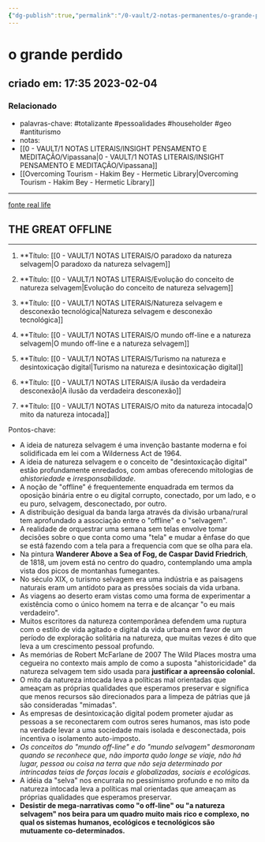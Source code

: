```yaml
---
{"dg-publish":true,"permalink":"/0-vault/2-notas-permanentes/o-grande-perdido/","tags":["permanente","totalizante","pessoalidades","householder","geo","antiturismo"],"dgHomeLink":true,"dgShowLocalGraph":true,"dgShowFileTree":true,"dgEnableSearch":true}
---
```


# o grande perdido

## criado em: 17:35 2023-02-04

### Relacionado

- palavras-chave: #totalizante #pessoalidades #householder #geo #antiturismo 
- notas: 
- [[0 - VAULT/1 NOTAS LITERAIS/INSIGHT PENSAMENTO E MEDITAÇÃO/Vipassana\|0 - VAULT/1 NOTAS LITERAIS/INSIGHT PENSAMENTO E MEDITAÇÃO/Vipassana]]
- [[Overcoming Tourism - Hakim Bey - Hermetic Library\|Overcoming Tourism - Hakim Bey - Hermetic Library]]
---

[fonte real life](https://reallifemag.com/the-great-offline/)

## THE GREAT OFFLINE
---


1. **Título: [[0 - VAULT/1 NOTAS LITERAIS/O paradoxo da natureza selvagem\|O paradoxo da natureza selvagem]]

2. **Título: [[0 - VAULT/1 NOTAS LITERAIS/Evolução do conceito de natureza selvagem\|Evolução do conceito de natureza selvagem]]

3. **Título: [[0 - VAULT/1 NOTAS LITERAIS/Natureza selvagem e desconexão tecnológica\|Natureza selvagem e desconexão tecnológica]]

4. **Título: [[0 - VAULT/1 NOTAS LITERAIS/O mundo off-line e a natureza selvagem\|O mundo off-line e a natureza selvagem]]

5. **Título: [[0 - VAULT/1 NOTAS LITERAIS/Turismo na natureza e desintoxicação digital\|Turismo na natureza e desintoxicação digital]]

6. **Título: [[0 - VAULT/1 NOTAS LITERAIS/A ilusão da verdadeira desconexão\|A ilusão da verdadeira desconexão]]

7. **Título: [[0 - VAULT/1 NOTAS LITERAIS/O mito da natureza intocada\|O mito da natureza intocada]]



Pontos-chave: 

- A ideia de natureza selvagem é uma invenção bastante moderna e foi solidificada em lei com a Wilderness Act de 1964.
- A ideia de natureza selvagem e o conceito de "desintoxicação digital" estão profundamente enredados, com ambas oferecendo mitologias de *ahistoriedade* e *irresponsabilidade*.
- A noção de "offline" é frequentemente enquadrada em termos da oposição binária entre o eu digital corrupto, conectado, por um lado, e o eu puro, selvagem, desconectado, por outro.
- A distribuição desigual da banda larga através da divisão urbana/rural tem aprofundado a associação entre o "offline" e o "selvagem".
- A realidade de orquestrar uma semana sem telas envolve tomar decisões sobre o que conta como uma "tela" e mudar a ênfase do que se está fazendo com a tela para a frequencia com que se olha para ela.
- Na pintura **Wanderer Above a Sea of Fog, de Caspar David Friedrich**, de 1818, um jovem está no centro do quadro, contemplando uma ampla vista dos picos de montanhas fumegantes.
- No século XIX, o turismo selvagem era uma indústria e as paisagens naturais eram um antídoto para as pressões sociais da vida urbana.
- As viagens ao deserto eram vistas como uma forma de experimentar a existência como o único homem na terra e de alcançar "o eu mais verdadeiro".
- Muitos escritores da natureza contemporânea defendem uma ruptura com o estilo de vida agitado e digital da vida urbana em favor de um período de exploração solitária na natureza, que muitas vezes é dito que leva a um crescimento pessoal profundo.
- As memórias de Robert McFarlane de 2007 The Wild Places mostra uma cegueira no contexto mais amplo de como a suposta "ahistoricidade" da natureza selvagem tem sido usada para **justificar a apreensão colonial.**
- O mito da natureza intocada leva a políticas mal orientadas que ameaçam as próprias qualidades que esperamos preservar e significa que menos recursos são direcionados para a limpeza de pátrias que já são consideradas "mimadas".
- As empresas de desintoxicação digital podem prometer ajudar as pessoas a se reconectarem com outros seres humanos, mas isto pode na verdade levar a uma sociedade mais isolada e desconectada, pois incentiva o isolamento auto-imposto.
- *Os conceitos do "mundo off-line" e do "mundo selvagem" desmoronam quando se reconhece que, não importa quão longe se viaje, não há lugar, pessoa ou coisa na terra que não seja determinado por intrincadas teias de forças locais e globalizadas, sociais e ecológicas.*
- A idéia da "selva" nos encurrala no pessimismo profundo e no mito da natureza intocada leva a políticas mal orientadas que ameaçam as próprias qualidades que esperamos preservar.
- **Desistir de mega-narrativas como "o off-line" ou "a natureza selvagem" nos beira para um quadro muito mais rico e complexo, no qual os sistemas humanos, ecológicos e tecnológicos são mutuamente co-determinados.**